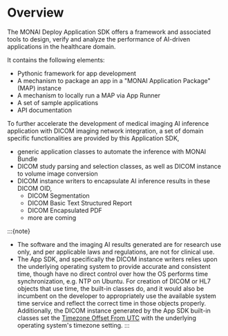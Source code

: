 # Overview

The MONAI Deploy Application SDK offers a framework and associated tools to design, verify and analyze the performance of AI-driven applications in the healthcare domain.

It contains the following elements:

- Pythonic framework for app development
- A mechanism to package an app in a "MONAI Application Package" (MAP) instance
- A mechanism to locally run a MAP via App Runner
- A set of sample applications
- API documentation

To further accelerate the development of medical imaging AI inference application with DICOM imaging network integration, a set of domain specific functionalities are provided by this Application SDK,
- generic application classes to automate the inference with MONAI Bundle
- DICOM study parsing and selection classes, as well as DICOM instance to volume image conversion
- DICOM instance writers to encapsulate AI inference results in these DICOM OID,
  - DICOM Segmentation
  - DICOM Basic Text Structured Report
  - DICOM Encapsulated PDF
  - more are coming

:::{note}
- The software and the imaging AI results generated are for research use only, and per applicable laws and regulations, are not for clinical use.
- The App SDK, and specifically the DICOM instance writers relies upon the underlying operating system to provide accurate and consistent time, though have no direct control over how the OS performs time synchronization, e.g. NTP on Ubuntu. For creation of DICOM or HL7 objects that use time, the built-in classes do, and it would also be incumbent on the developer to appropriately use the available system time service and reflect the correct time in those objects properly. Additionally, the DICOM instance generated by the App SDK built-in classes set the <a href="https://dicom.nema.org/medical/dicom/2020b/output/chtml/part03/sect_C.12.5.html">Timezone Offset From UTC</a> with the underlying operating system's timezone setting.
:::